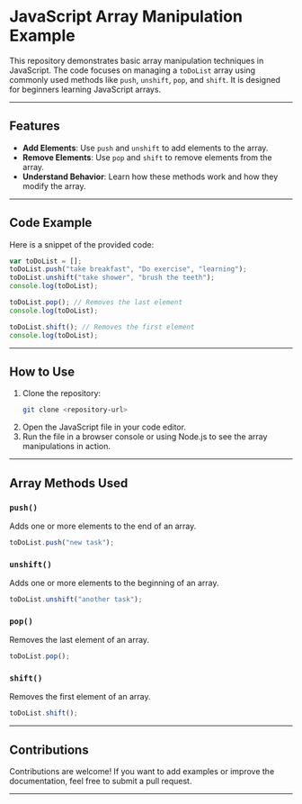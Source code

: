 # JavaScript Array Manipulation Example

This repository demonstrates basic array manipulation techniques in JavaScript. The code focuses on managing a `toDoList` array using commonly used methods like `push`, `unshift`, `pop`, and `shift`. It is designed for beginners learning JavaScript arrays.

---

## Features
- **Add Elements**: Use `push` and `unshift` to add elements to the array.
- **Remove Elements**: Use `pop` and `shift` to remove elements from the array.
- **Understand Behavior**: Learn how these methods work and how they modify the array.

---

## Code Example
Here is a snippet of the provided code:

```javascript
var toDoList = [];
toDoList.push("take breakfast", "Do exercise", "learning");
toDoList.unshift("take shower", "brush the teeth");
console.log(toDoList);

toDoList.pop(); // Removes the last element
console.log(toDoList);

toDoList.shift(); // Removes the first element
console.log(toDoList);
```

---

## How to Use
1. Clone the repository:
   ```bash
   git clone <repository-url>
   ```
2. Open the JavaScript file in your code editor.
3. Run the file in a browser console or using Node.js to see the array manipulations in action.

---

## Array Methods Used
### `push()`
Adds one or more elements to the end of an array.
```javascript
toDoList.push("new task");
```

### `unshift()`
Adds one or more elements to the beginning of an array.
```javascript
toDoList.unshift("another task");
```

### `pop()`
Removes the last element of an array.
```javascript
toDoList.pop();
```

### `shift()`
Removes the first element of an array.
```javascript
toDoList.shift();
```

---

## Contributions
Contributions are welcome! If you want to add examples or improve the documentation, feel free to submit a pull request.

---


